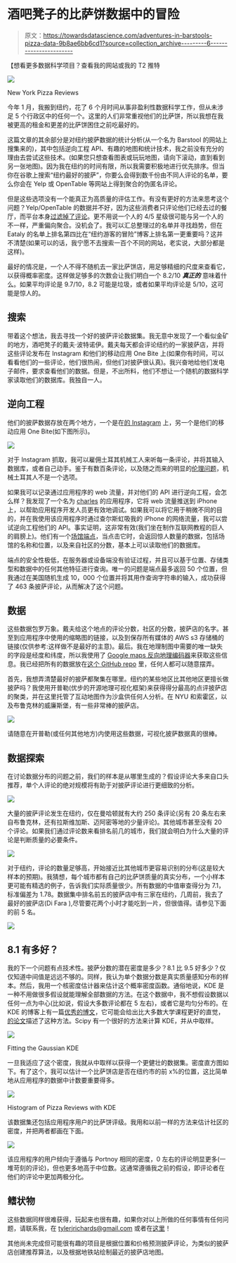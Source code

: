 # 酒吧凳子的比萨饼数据中的冒险

> 原文：<https://towardsdatascience.com/adventures-in-barstools-pizza-data-9b8ae6bb6cd1?source=collection_archive---------6----------------------->

【想看更多数据科学项目？查看我的网站或我的 T2 推特

![](img/8d31071f0afa3aed6d802e83f9d2477a.png)

New York Pizza Reviews

今年 1 月，我搬到纽约，花了 6 个月时间从事非盈利性数据科学工作，但从未涉足 5 个行政区中的任何一个。这里的人们非常重视他们的比萨饼，所以我想在我被更高的租金和更差的比萨饼困住之前吃最好的。

这篇文章的其余部分是对纽约披萨数据的统计分析(从一个名为 Barstool 的网站上搜集来的)，其中包括逆向工程 API、有趣的地图和统计技术，我之前没有充分的理由去尝试这些技术。(如果您只想查看图表或玩玩地图，请向下滚动，直到看到另一张地图)。因为我在纽约的时间有限，所以我需要积极地进行优先排序。但当你在谷歌上搜索“纽约最好的披萨”，你要么会得到数千份由不同人评论的名单，要么你会在 Yelp 或 OpenTable 等网站上得到聚合的伪匿名评论。

但是这些选项没有一个能真正为高质量的评估工作。有没有更好的方法来思考这个问题？Yelp/OpenTable 的数据并不好，因为这些消费者只评论他们已经去过的餐厅，而平台本身[过滤掉了评论](https://marketingland.com/yelp-more-likely-to-filter-extreme-reviews-new-accounts-study-53622)。更不用说一个人的 4/5 星级很可能与另一个人的不一样，严重偏向聚合。没机会了。我可以汇总整理过的名单并寻找趋势，但在 Eataly 的名单上排名第四比在“纽约游客的冒险”博客上排名第一更重要吗？这并不清楚(如果可以的话，我宁愿不去搜索一百个不同的网站，老实说，大部分都是这样)。

最好的情况是，一个人不得不随机去一家比萨饼店，用足够精细的尺度来查看它，以获得概率密度。这样做足够多的次数会让我们明白一个 8.2/10 ***真正的*** 意味着什么。如果平均评论是 9.7/10，8.2 可能是垃圾，或者如果平均评论是 5/10，这可能是惊人的。

## 搜索

带着这个想法，我去寻找一个好的披萨评论数据集。我无意中发现了一个看似金矿的地方，酒吧凳子的戴夫·波特诺伊。戴夫每天都会评论纽约的一家披萨店，并将这些评论发布在 Instagram 和他们的移动应用 One Bite 上(如果你有时间，可以看看他们的一些评论，他们很热闹，但他们对披萨很认真)。我兴奋地给他们发电子邮件，要求查看他们的数据。但是，不出所料，他们不想让一个随机的数据科学家读取他们的数据库。我独自一人。

## 逆向工程

他们的披萨数据存放在两个地方，一个是在[的 Instagram](https://www.instagram.com/p/Bwc_r_Wh0JY7_o6E6bLBRcEVrpvSWG2An7hT8o0/) 上，另一个是他们的移动应用 One Bite(如下图所示)。

![](img/6c00894134ce97bc7fd4c26ba4e07c43.png)

对于 Instagram 抓取，我可以雇佣土耳其机械工人来听每一条评论，并将其输入数据库，或者自己动手。鉴于有数百条评论，以及随之而来的明显的[伦理问题](https://www.theatlantic.com/business/archive/2018/01/amazon-mechanical-turk/551192/)，机械土耳其人不是一个选项。

如果我可以记录通过应用程序的 web 流量，并对他们的 API 进行逆向工程，会怎么样？我发现了一个名为 [charles](https://www.charlesproxy.com/) 的应用程序，它将 web 流量推送到 iPhone 上，以帮助应用程序开发人员更有效地调试。如果我可以将它用于稍微不同的目的，并在我使用该应用程序时通过查尔斯虹吸我的 iPhone 的网络流量，我可以尝试逆向工程他们的 API。事实证明，这非常有效(我们坐在制作互联网教程的巨人的肩膀上)。他们有一个[场馆端点](https://one-bite-api.barstoolsports.com/venue)，当点击它时，会返回惊人数量的数据，包括场馆的名称和位置，以及来自社区的分数，基本上可以读取他们的数据库。

端点的安全性极低，在服务器或设备端没有验证过程，并且可以基于位置、存储类型和数据中的任何其他特征进行查询。唯一的问题是端点最多返回 50 个位置，但我通过在美国随机生成 10，000 个位置并将其用作查询字符串的输入，成功获得了 463 条披萨评论，从而解决了这个问题。

## 数据

这些数据包罗万象。戴夫给这个地点的评论分数，社区的分数，披萨店的名字。甚至到应用程序中使用的缩略图的链接，以及到保存所有媒体的 AWS s3 存储桶的链接(仅供参考:这样做不是最好的主意)。最后。我在地理制图中需要的唯一缺失的字段是经度和纬度，所以我使用了 [Google maps 反向地理编码器](https://developers.google.com/maps/documentation/geocoding/start)来获取这些信息。我已经把所有的数据放在[这个 GitHub repo](https://github.com/tylerjrichards/Barstool_Pizza) 里，任何人都可以随意摆弄。

首先，我想弄清楚最好的披萨都聚集在哪里。纽约的某些地区比其他地区更擅长做披萨吗？我使用开普勒(优步的开源地理可视化框架)来获得得分最高的点评披萨店的聚类，并在这里托管了互动地图作为沙盒供任何人分析。在 NYU 和索霍区，以及布鲁克林的威廉斯堡，有一些非常棒的披萨店。

![](img/f6473c36515f09ca4c55eefef37e1ce5.png)

请随意在开普勒(或任何其他地方)内使用这些数据，可视化披萨数据真的很棒。

## 数据探索

在讨论数据分布的问题之前，我们的样本是从哪里生成的？假设评论大多来自口头推荐，单个人评论的绝对规模将有助于对披萨评论进行更细致的分析。

![](img/1c7bdcdfd7252dc79b7f33fb3c257bd7.png)

大量的披萨评论发生在纽约，仅在曼哈顿就有大约 250 条评论(另有 20 条左右来自布鲁克林，还有拉斯维加斯、迈阿密等地的少量评论)。其他城市甚至没有 20 个评论。如果我们通过评论数来看排名前几的城市，我们就会明白为什么大量的评论是判断质量的必要条件。

![](img/ce6729648df3ef854fefe19dfb54c6bb.png)

对于纽约，评论的数量足够高，开始接近比其他城市更容易识别的分布(这是较大样本的预期)。我猜想，每个城市都有自己的比萨饼质量的真实分布，一个小样本更可能有精选的例子，告诉我们实际质量很少。所有数据的中值审查得分为 7.1，标准偏差为 1.78。数据集中排名前五的披萨店中有三家在纽约，几周前，我去了最好的披萨店(Di Fara ),尽管要花两个小时才能吃到一片，但很值得。请参见下面的前 5 名。

![](img/91f883ecd2009ba72a997cdc3ba55380.png)

## 8.1 有多好？

我的下一个问题有点技术性。披萨分数的潜在密度是多少？8.1 比 9.5 好多少？仅仅知道中间值是远远不够的。同样，我认为单个数据分数是真实质量感知分布的样本。然后，我用一个核密度估计器来估计这个概率密度函数。通俗地说，KDE 是一种不用做很多假设就能理解全部数据的方法。在这个数据中，我不想假设数据以任何一点为中心(比如说，假设大多数评论都在 5 左右)，或者它是均匀分布的。在 KDE 的博客上有一篇[优秀的博文](https://mathisonian.github.io/kde/)，它可能会给出比大多数大学课程更好的直觉，[的论文](https://arxiv.org/pdf/1704.03924.pdf)描述了这种方法。Scipy 有一个很好的方法来计算 KDE，并从中取样。

![](img/73a752e8403e8e28804a18b243dd12e2.png)

Fitting the Gaussian KDE

一旦我适应了这个密度，我就从中取样以获得一个更健壮的数据集。密度直方图如下。有了这个，我可以估计一个比萨饼店是否在纽约市的前 x%的位置，这比简单地从应用程序的数据中计数要重要得多。

![](img/1c92697d99b1910fe8620ac95783da64.png)

Histogram of Pizza Reviews with KDE

该数据集还包括应用程序用户的比萨饼评级。我用和以前一样的方法来估计社区的密度，并把两者都画在下面。

![](img/c04063f901cd633492094328e7af48e3.png)

该应用程序的用户倾向于遵循与 Portnoy 相同的密度，0 左右的评论明显更多(一堆苛刻的评论)，但也更多地高于中位数。这通常遵循我之前的假设，即评论者在他们的评论中更加两极分化。

## 鳍状物

这些数据同样很难获得，玩起来也很有趣，如果你对以上所做的任何事情有任何问题，请联系我，在 tylerjrichards@gmail.com 或者在[这里](http://www.tylerjrichards.com/)！

其他尚未完成但可能很有趣的项目是根据位置和价格预测披萨评论，为类似的披萨店创建推荐算法，以及根据地铁站绘制最近的披萨店地图。